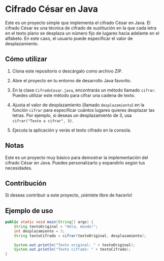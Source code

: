 # Cifrado César en Java

Este es un proyecto simple que implementa el cifrado César en Java. El cifrado César es una técnica de cifrado de sustitución en la que cada letra en el texto plano se desplaza un número fijo de lugares hacia adelante en el alfabeto. En este caso, el usuario puede especificar el valor de desplazamiento.

## Cómo utilizar

1. Clona este repositorio o descárgalo como archivo ZIP.

2. Abre el proyecto en tu entorno de desarrollo Java favorito.

3. En la clase `CifradoCesar.java`, encontrarás un método llamado `cifrar`. Puedes utilizar este método para cifrar una cadena de texto. 

4. Ajusta el valor de desplazamiento (llamado `desplazamiento`) en la función `cifrar` para especificar cuántos lugares quieres desplazar las letras. Por ejemplo, si deseas un desplazamiento de 3, usa `cifrar("Texto a cifrar", 3)`.

5. Ejecuta la aplicación y verás el texto cifrado en la consola.

## Notas
Este es un proyecto muy básico para demostrar la implementación del cifrado César en Java. Puedes personalizarlo y expandirlo según tus necesidades.

## Contribución
Si deseas contribuir a este proyecto, ¡siéntete libre de hacerlo!

## Ejemplo de uso

```java
public static void main(String[] args) {
    String textoOriginal = "Hola, mundo!";
    int desplazamiento = 3;
    String textoCifrado = cifrar(textoOriginal, desplazamiento);
    
    System.out.println("Texto original: " + textoOriginal);
    System.out.println("Texto cifrado: " + textoCifrado);
}
```



